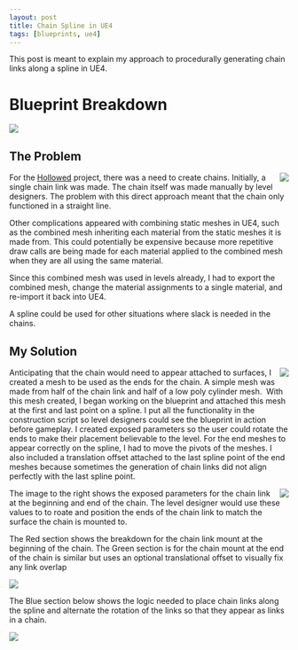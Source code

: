 ```yaml
---
layout: post
title: Chain Spline in UE4
tags: [blueprints, ue4]
---
```


This post is meant to explain my approach to procedurally generating chain links along a spline in UE4.

# Blueprint Breakdown

<img align="center" src="https://douglascomet.github.io/blog/images/ChainSpline/Chain Spline Blueprint Breakdown.PNG">

## The Problem

<img align="right" src="https://douglascomet.github.io/blog/images/ChainSpline/ChainLinkCombined.PNG">

For the [Hollowed](http://store.steampowered.com/app/669630/Hollowed/) project, there was a need to create chains. Initially, a single chain link was made. The chain itself was made manually by level designers. The problem with this direct approach meant that the chain only functioned in a straight line.

Other complications appeared with combining static meshes in UE4, such as the combined mesh inheriting each material from the static meshes it is made from. This could potentially be expensive because more repetitive draw calls are being made for each material applied to the combined mesh when they are all using the same material.

Since this combined mesh was used in levels already, I had to export the combined mesh, change the material assignments to a single material, and re-import it back into UE4.

A spline could be used for other situations where slack is needed in the chains.

## My Solution

<!--
<a href="https://douglascomet.github.io/blog/images/ChainSpline/ChainEnd.PNG" rel="lightbox[gallery]">
<img align="right" class="fancybox" id="myImg" src="https://douglascomet.github.io/blog/images/ChainSpline/ChainEnd.PNG" alt="Trolltunga, Norway" data-big="big-image.jpg">
</a>
-->

<img align="right" src="https://douglascomet.github.io/blog/images/ChainSpline/ChainEnd.PNG">

 Anticipating that the chain would need to appear attached to surfaces, I created a mesh to be used as the ends for the chain. A simple mesh was made from half of the chain link and half of a low poly cylinder mesh.
​
With this mesh created, I began working on the blueprint and attached this mesh at the first and last point on a spline. I put all the functionality in the construction script so level designers could see the blueprint in action before gameplay. I created exposed parameters so the user could rotate the ends to make their placement believable to the level. For the end meshes to appear correctly on the spline, I had to move the pivots of the meshes. I also included a translation offset attached to the last spline point of the end meshes because sometimes the generation of chain links did not align perfectly with the last spline point.

<img align="right" src="https://douglascomet.github.io/blog/images/ChainSpline/Chain Exposed Variables.PNG">

The image to the right shows the exposed parameters for the chain link at the beginning and end of the chain. The level designer would use these values to to roate and position the ends of the chain link to match the surface the chain is mounted to.

The Red section shows the breakdown for the chain link mount at the beginning of the chain. The Green section is for the chain mount at the end of the chain is similar but uses an optional translational offset to visually fix any link overlap

<img align="center" src="https://douglascomet.github.io/blog/images/ChainSpline/Chain Spline Blueprint RedGreen Breakdown.png">

The Blue section below shows the logic needed to place chain links along the spline and alternate the rotation of the links so that they appear as links in a chain.

<img align="center" src="https://douglascomet.github.io/blog/images/ChainSpline/Chain Spline Blueprint Blue Breakdown.png">
